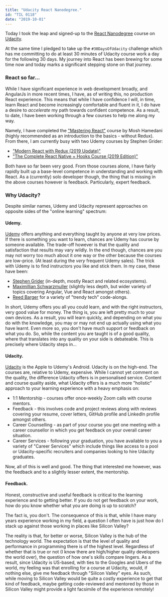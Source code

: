 ```yaml
---
title: "Udacity React Nanodegree."
id: "TIL 0118"
date: "2019-10-01"
---
```


Today I took the leap and signed-up to the [React Nanodegree](https://www.udacity.com/course/react-nanodegree--nd019) course on [Udacity](https://www.udacity.com/). 


At the same time I pledged to take up the `#30DaysOfUdacity` challenge which has me committing to do at least 30 minutes of Udacity course work a day for the following 30 days. My journey into React has been brewing for some time now and today marks a significant stepping stone on that journey. 

### React so far...

While I have significant experience in web development broadly, and AngularJs in more recent times, I have, as of writing this, no production React experience. This means that while I have confidence I will, in time, learn React and become increasingly comfortable and fluent in it, I do have a desire to *accelerate* my path towards confident competence. As a result, to date, I have been working through a few courses to help me along my way. 


Namely, I have completed the ["Mastering React"](https://codewithmosh.com/p/mastering-react) course by Mosh Hamedani (highly recommended as an introduction to the basics - without Redux). From there, I am currently busy with two Udemy courses by Stephen Grider: 

* ["Modern React with Redux (2019 Update)"](https://www.udemy.com/course/react-redux/)
* ["The Complete React Native + Hooks Course (2019 Edition)"](https://www.udemy.com/course/the-complete-react-native-and-redux-course/)

Both have so far been very good. From those courses alone, I have fairly rapidly built up a base-level competence in understanding and working with React. As a (currently) solo developer though, the thing that is missing in the above courses however is feedback. Particularly, expert feedback. 

### Why Udacity? 

Despite similar names, Udemy and Udacity represent approaches on opposite sides of the "online learning" spectrum: 

#### Udemy.

[Udemy](https://www.udemy.com/) offers anything and everything taught by anyone at very low prices. If there is something you want to learn, chances are Udemy has course by someone available. The trade-off however is that the quality and satisfaction that results may vary wildly. In the end though, chances are you may not worry too much about it one way or the other because the courses are low-price. (At least during the *very* frequent Udemy sales). The trick with Udemy is to find instructors you like and stick them. In my case, these have been: 

* [Stephen Grider](https://www.udemy.com/user/sgslo/?key=taught_courses&taught_courses=1) (in-depth, mostly React and related ecosystems).
* [Maximillian Schwarzmuller](https://www.udemy.com/user/maximilian-schwarzmuller/) (slightly less depth, but wider variety of topics covering Angular, Vue and React amongst others).
* [Reed Barger](https://www.udemy.com/user/reed-barger/) for a variety of "trendy tech" code-alongs. 

In short, Udemy offers you all you could learn, and with the right instructors, very good value for money. The thing is, you are left pretty much to your own devices. As a result, you will learn quickly, and depending on what you do with the knowledge, you may or may not end up actually using what you have learnt. Even more so, you don't have much support or feedback on what you do. So, while the content you are taught is of a good quality, where that translates into any quality on your side is debateable. This is precisely where Udacity steps in... 

#### Udacity. 

[Udacity](https://www.udacity.com/) is the Apple to Udemy's Android. Udacity is on the high-end. The courses are, relative to Udemy, expensive. While I cannot yet comment on the quality, the difference Udacity offers is in personalised service. Content and course quality aside, what Udacity offers is a much more "holistic" approach to your learning experience with a heavy emphasis on: 

* 1:1 Mentorship - courses offer once-weekly Zoom calls with course mentors. 
* Feedback - this involves code and project reviews along with reviews covering your resume, cover letters, GitHub profile and LinkedIn profile amongst others. 
* Career Counselling - as part of your course you get one meeting with a career counsellor in which you get feedback on your overall career situation. 
* Career Services - following your graduation, you have available to you a variety of "Career Services" which include things like access to a pool or Udacity-specific recruiters and companies looking to hire Udacity graduates. 

Now, all of this is well and good. The thing that interested me however, was the feedback and to a slightly lesser extent, the mentorship. 

#### Feedback. 

Honest, constructive and useful feedback is critical to the learning experience and to getting better. If you do not get feedback on your work, how do you know whether what you are doing is up to scratch? 

The fact is, you don't. The consequence of this is that, while I have many years experience working in my field, a question I often have is just how do I stack up against those working in places like Silicon Valley? 

The reality is that, for better or worse, Silicon Valley is the hub of the technology world. The expectation is that the level of quality and performance in programming there is of the highest level. Regardless of whether that is true or not (I know there are high/higher quality developers the world over), the question of how one's skills compare lingers. As a result, since Udacity is US-based, with ties to the Googles and Ubers of the world, my feeling was that enrolling for a course at Udacity, would, if nothing else, give me feedback through "Silicon Valley" eyes. As such, while moving to Silicon Valley would be quite a costly experience to get that kind of feedback, maybe getting code-reviewed and mentored by those in Silicon Valley might provide a light facsimile of the experience remotely! 










